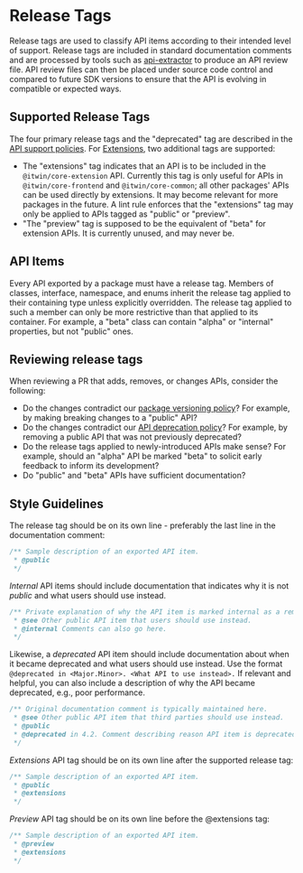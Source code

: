 # Release Tags

Release tags are used to classify API items according to their intended level of support.
Release tags are included in standard documentation comments and are processed by tools such as [api-extractor](https://api-extractor.com/) to produce an API review file.
API review files can then be placed under source code control and compared to future SDK versions to ensure that the API is evolving in compatible or expected ways.

## Supported Release Tags

The four primary release tags and the "deprecated" tag are described in the [API support policies](../api-support-policies.md). For [Extensions](../frontend/Extensions.md), two additional tags are supported:

- The "extensions" tag indicates that an API is to be included in the `@itwin/core-extension` API. Currently this tag is only useful for APIs in `@itwin/core-frontend` and `@itwin/core-common`; all other packages' APIs can be used directly by extensions. It may become relevant for more packages in the future. A lint rule enforces that the "extensions" tag may only be applied to APIs tagged as "public" or "preview".
- "The "preview" tag is supposed to be the equivalent of "beta" for extension APIs. It is currently unused, and may never be.

## API Items

Every API exported by a package must have a release tag.
Members of classes, interface, namespace, and enums inherit the release tag applied to their containing type unless explicitly overridden.
The release tag applied to such a member can only be more restrictive than that applied to its container. For example, a "beta" class can contain "alpha" or "internal" properties, but not "public" ones.

## Reviewing release tags

When reviewing a PR that adds, removes, or changes APIs, consider the following:

- Do the changes contradict our [package versioning policy](../api-support-policies.md#package-versioning-policy)? For example, by making breaking changes to a "public" API?
- Do the changes contradict our [API deprecation policy](../api-support-policies.md#api-deprecation-policy)? For example, by removing a public API that was not previously deprecated?
- Do the release tags applied to newly-introduced APIs make sense? For example, should an "alpha" API be marked "beta" to solicit early feedback to inform its development?
- Do "public" and "beta" APIs have sufficient documentation?

## Style Guidelines

The release tag should be on its own line - preferably the last line in the documentation comment:

```ts
/** Sample description of an exported API item.
 * @public
 */
```

_Internal_ API items should include documentation that indicates why it is not _public_ and what users should use instead.

```ts
/** Private explanation of why the API item is marked internal as a reminder to the maintainer or notice to someone perusing the source code.
 * @see Other public API item that users should use instead.
 * @internal Comments can also go here.
 */
```

Likewise, a _deprecated_ API item should include documentation about when it became deprecated and what users should use instead.
Use the format `@deprecated in <Major.Minor>. <What API to use instead>.`
If relevant and helpful, you can also include a description of why the API became deprecated, e.g., poor performance.

```ts
/** Original documentation comment is typically maintained here.
 * @see Other public API item that third parties should use instead.
 * @public
 * @deprecated in 4.2. Comment describing reason API item is deprecated and what should be used instead.
 */
```

_Extensions_ API tag should be on its own line after the supported release tag:

```ts
/** Sample description of an exported API item.
 * @public
 * @extensions
 */
```

_Preview_ API tag should be on its own line before the @extensions tag:

```ts
/** Sample description of an exported API item.
 * @preview
 * @extensions
 */
```
